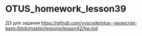 # OTUS_homework_lesson39

ДЗ для задания https://github.com/vvscode/otus--javascript-basic/blob/master/lessons/lesson42/hw.md
